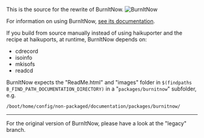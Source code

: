 This is the source for the rewrite of BurnItNow.
![BurnItNow](https://github.com/ayushmunot/BurnItNow/blob/master/burnitnow.png?raw=true "BurnItNow")

For information on using BurnItNow, [see its documentation](http://rawgit.com/HaikuArchives/BurnItNow/master/Docs/ReadMe.html).

If you build from source manually instead of using haikuporter and the recipe at haikuports, at runtime, BurnItNow depends on:

*   cdrecord
*	isoinfo
*   mkisofs
*   readcd

BurnItNow expects the "ReadMe.html" and "images" folder in
`$(findpaths B_FIND_PATH_DOCUMENTATION_DIRECTORY)` in a "`packages/burnitnow`" subfolder, e.g.

    /boot/home/config/non-packaged/documentation/packages/burnitnow/

* * *

For the original version of BurnItNow, please have a look at the "legacy" branch.
